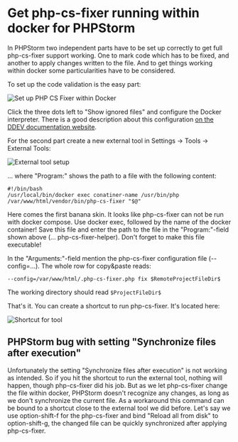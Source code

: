 # Get php-cs-fixer running within docker for PHPStorm

In PHPStorm two independent parts have to be set up correctly to get full
php-cs-fixer support working. One to mark code which has to be fixed, and
another to apply changes written to the file. And to get things working
within docker some particularities have to be considered.

To set up the code validation is the easy part:

![](/Users/hstrasser/Downloads/phpstorm-phpcsfixer-docker/images/screen001.png "Set up PHP CS Fixer within Docker")

Click the three dots left to "Show ignored files" and configure the 
Docker interpreter. There is a good description about this configuration
<a href="https://ddev.readthedocs.io/en/latest/users/topics/phpstorm/">
on the DDEV documentation website</a>.

For the second part create a new external tool in Settings -> Tools ->
External Tools:

![](/Users/hstrasser/Downloads/phpstorm-phpcsfixer-docker/images/screen002.png "External tool setup")

... where "Program:" shows the path to a file with the following content:

```
#!/bin/bash
/usr/local/bin/docker exec conatiner-name /usr/bin/php /var/www/html/vendor/bin/php-cs-fixer "$@"
```

Here comes the first banana skin. It looks like php-cs-fixer can not be run with docker compose.
Use docker exec, followed by the name of the docker container!
Save this file and enter the path to the file in the "Program:"-field 
shown above (... php-cs-fixer-helper). Don't forget to make this file
executable!

In the "Arguments:"-field mention the php-cs-fixer configuration file
(--config=...). The whole row for copy&paste reads:
```
--config=/var/www/html/.php-cs-fixer.php fix $RemoteProjectFileDir$
```

The working directory should read ``` $ProjectFileDir$ ```

That's it. You can create a shortcut to run php-cs-fixer. It's located
here: 

![](/Users/hstrasser/Downloads/phpstorm-phpcsfixer-docker/images/screen003.png "Shortcut for tool")

## PHPStorm bug with setting "Synchronize files after execution"

Unfortunately the setting "Synchronize files after execution" is not
working as intended. So if you hit the shortcut to run the external tool,
nothing will happen, though php-cs-fixer did his job. But as we
let php-cs-fixer change the file within docker, PHPStorm doesn't 
recognize any changes, as long as we don't synchronize the current file.
As a workaround this command can be bound to a shortcut close to the
external tool we did before. Let's say we use option-shift-f for the 
php-cs-fixer and bind "Reload all from disk" to option-shift-g, the
changed file can be quickly synchronized after applying php-cs-fixer.